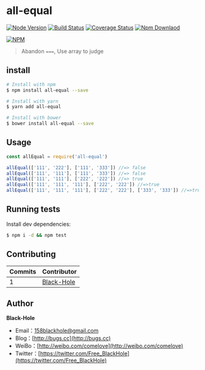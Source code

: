 # all-equal
[![Node Version](https://img.shields.io/badge/node.js-%3E=_6-green.svg)](https://travis-ci.org/BlackHole1/all-equal)
[![Build Status](https://travis-ci.org/BlackHole1/all-equal.svg?branch=master)](https://travis-ci.org/BlackHole1/all-equal)
[![Coverage Status](https://coveralls.io/repos/github/BlackHole1/all-equal/badge.svg?branch=master)](https://coveralls.io/github/BlackHole1/all-equal?branch=master)
[![Npm Downlaod](https://img.shields.io/npm/dy/all-equal.svg)](https://www.npmjs.com/package/all-equal)

[![NPM](https://nodei.co/npm/all-equal.png?downloads=true&downloadRank=true&stars=true)](https://nodei.co/npm/all-equal/)


> Abandon `===`, Use array to judge

## install

``` bash
# Install with npm
$ npm install all-equal --save

# Install with yarn
$ yarn add all-equal

# Install with bower
$ bower install all-equal --save
```

## Usage

``` javascript
const allEqual = require('all-equal')

allEqual(['111', '222'], ['111', '333']) //=> false
allEqual(['111', '111'], ['111', '333']) //=> false
allEqual(['111', '111'], ['222', '222']) //=> true
allEqual(['111', '111', '111'], ['222', '222']) //=>true
allEqual(['111', '111', '111'], ['222', '222'], ['333', '333']) //=>true
```

## Running tests

Install dev dependencies:

``` bash
$ npm i -d && npm test
```

## Contributing


| **Commits** | **Contributor** | 
| --- | --- |
| 1 | [Black-Hole](https://github.com/BlackHole1) |

## Author

**Black-Hole**

* Email：158blackhole@gmail.com
* Blog：[http://bugs.cc](http://bugs.cc)
* WeiBo：[http://weibo.com/comelove](http://weibo.com/comelove)
* Twitter：[https://twitter.com/Free_BlackHole](https://twitter.com/Free_BlackHole)
